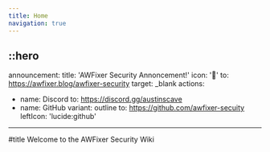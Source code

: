 ```yaml
---
title: Home
navigation: true
---
```


::hero
---
announcement:
  title: 'AWFixer Security Annoncement!'
  icon: '🎉'
  to: https://awfixer.blog/awfixer-security
  target: _blank
actions:
  - name: Discord
    to: https://discord.gg/austinscave
  - name: GitHub
    variant: outline
    to: https://github.com/awfixer-secuity
    leftIcon: 'lucide:github'
---

#title
Welcome to the AWFixer Security Wiki
